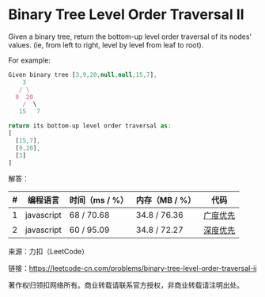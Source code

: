 # Binary Tree Level Order Traversal II

Given a binary tree, return the bottom-up level order traversal of its nodes' values. (ie, from left to right, level by level from leaf to root).

For example:

``` javascript
Given binary tree [3,9,20,null,null,15,7],
    3
   / \
  9  20
    /  \
   15   7

return its bottom-up level order traversal as:
[
  [15,7],
  [9,20],
  [3]
]
```

解答：

**#**|**编程语言**|**时间（ms / %）**|**内存（MB / %）**|**代码**
--|--|--|--|--
1|javascript|68 / 70.68|34.8 / 76.36|[广度优先](./javascript/ac_v1.js)
2|javascript|60 / 95.09|34.8 / 72.27|[深度优先](./javascript/ac_v2.js)

来源：力扣（LeetCode）

链接：https://leetcode-cn.com/problems/binary-tree-level-order-traversal-ii

著作权归领扣网络所有。商业转载请联系官方授权，非商业转载请注明出处。
